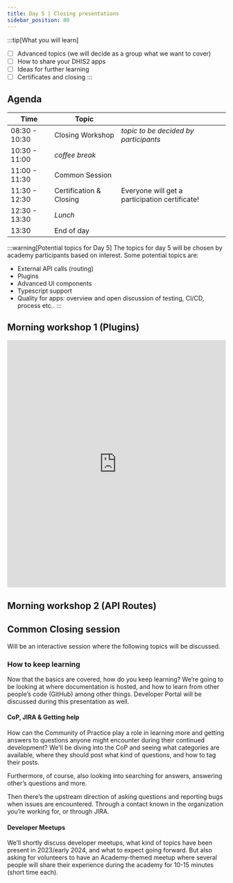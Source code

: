 ```yaml
---
title: Day 5 | Closing presentations
sidebar_position: 80
---
```


:::tip[What you will learn]
- [ ] Advanced topics (we will decide as a group what we want to cover)
- [ ] How to share your DHIS2 apps
- [ ] Ideas for further learning
- [ ] Certificates and closing
:::

## Agenda
| Time          | Topic                   |                                                |
| ------------- | ----------------------- | ---------------------------------------------- |
| 08:30 - 10:30 | Closing Workshop        | _topic to be decided by participants_          |
| 10:30 - 11:00 | _coffee break_          |                                                |
| 11:00 - 11:30 | Common Session          |                                                |
| 11:30 - 12:30 | Certification & Closing | Everyone will get a participation certificate! |
| 12:30 - 13:30 | _Lunch_                 |                                                |
| 13:30         | End of day              |                                                |

:::warning[Potential topics for Day 5]
The topics for day 5 will be chosen by academy participants based on interest. Some potential topics are:

- External API calls (routing)
- Plugins
- Advanced UI components
- Typescript support
- Quality for apps: overview and open discussion of testing, CI/CD, process etc..
:::

## Morning workshop 1 (Plugins)
<iframe src="https://docs.google.com/presentation/d/1qiavdy7NChURIwAebSuDxJsOD9cHDhDIunR9n7vhYkY/embed?start=false&loop=false&delayms=3000" frameborder="0" width="100%" height="569" allowfullscreen="true" mozallowfullscreen="true" webkitallowfullscreen="true"></iframe>

## Morning workshop 2 (API Routes)

## Common Closing session

Will be an interactive session where the following topics will be discussed.

### How to keep learning
Now that the basics are covered, how do you keep learning? We’re going to be looking at where documentation is hosted, and how to learn from other people’s code (GitHub) among other things. Developer Portal will be discussed during this presentation as well.


#### CoP, JIRA & Getting help

How can the Community of Practice play a role in learning more and getting answers to questions anyone might encounter during their continued development? We’ll be diving into the CoP and seeing what categories are available, where they should post what kind of questions, and how to tag their posts. 

Furthermore, of course, also looking into searching for answers, answering other’s questions and more.

Then there’s the upstream direction of asking questions and reporting bugs when issues are encountered. Through a contact known in the organization you’re working for, or through JIRA.

#### Developer Meetups
We’ll shortly discuss developer meetups, what kind of topics have been present in 2023/early 2024, and what to expect going forward. But also asking for volunteers to have an Academy-themed meetup where several people will share their experience during the academy for 10-15 minutes (short time each).
